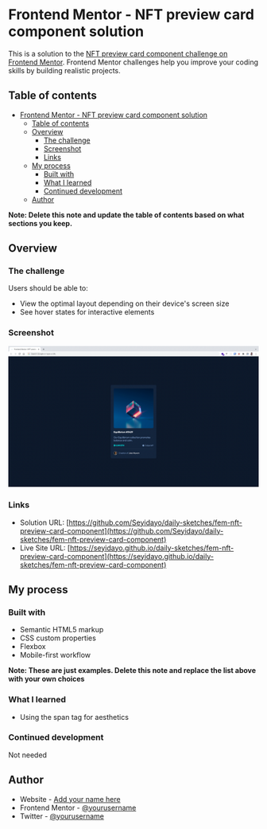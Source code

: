 # Frontend Mentor - NFT preview card component solution

This is a solution to the [NFT preview card component challenge on Frontend Mentor](https://www.frontendmentor.io/challenges/nft-preview-card-component-SbdUL_w0U). Frontend Mentor challenges help you improve your coding skills by building realistic projects.

## Table of contents

- [Frontend Mentor - NFT preview card component solution](#frontend-mentor---nft-preview-card-component-solution)
  - [Table of contents](#table-of-contents)
  - [Overview](#overview)
    - [The challenge](#the-challenge)
    - [Screenshot](#screenshot)
    - [Links](#links)
  - [My process](#my-process)
    - [Built with](#built-with)
    - [What I learned](#what-i-learned)
    - [Continued development](#continued-development)
  - [Author](#author)

**Note: Delete this note and update the table of contents based on what sections you keep.**

## Overview

### The challenge

Users should be able to:

- View the optimal layout depending on their device's screen size
- See hover states for interactive elements

### Screenshot

![](./screenshot.png)

### Links

- Solution URL: [https://github.com/Seyidayo/daily-sketches/fem-nft-preview-card-component](https://github.com/Seyidayo/daily-sketches/fem-nft-preview-card-component)
- Live Site URL: [https://seyidayo.github.io/daily-sketches/fem-nft-preview-card-component](https://seyidayo.github.io/daily-sketches/fem-nft-preview-card-component)

## My process

### Built with

- Semantic HTML5 markup
- CSS custom properties
- Flexbox
- Mobile-first workflow

**Note: These are just examples. Delete this note and replace the list above with your own choices**

### What I learned

- Using the span tag for aesthetics

### Continued development

Not needed

## Author

- Website - [Add your name here](https://seyidayo.github.io)
- Frontend Mentor - [@yourusername](https://www.frontendmentor.io/profile/seyidayo)
- Twitter - [@yourusername](https://www.twitter.com/faithidowu__)
